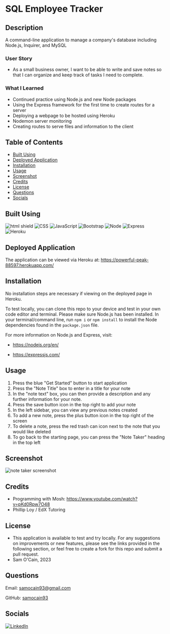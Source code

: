 # SQL Employee Tracker


## Description

A command-line application to manage a company's database including Node.js, Inquirer, and MySQL

### User Story

- As a small business owner, I want to be able to write and save notes so that I can organize and keep track of tasks I need to complete.

### What I Learned
- Continued practice using Node.js and new Node packages
- Using the Express framework for the first time to create routes for a server
- Deploying a webpage to be hosted using Heroku
- Nodemon server monitoring
- Creating routes to serve files and information to the client


## Table of Contents

- [Built Using](#built-using)
- [Deployed Application](#deployed-application)
- [Installation](#installation)
- [Usage](#usage)
- [Screenshot](#screenshot)
- [Credits](#credits)
- [License](#license)
- [Questions](#questions)
- [Socials](#socials)


## Built Using
![html shield](https://img.shields.io/badge/HTML5-E34F26?style=for-the-badge&logo=html5&logoColor=white) ![CSS](https://img.shields.io/badge/CSS3-1572B6?style=for-the-badge&logo=css3&logoColor=white) ![JavaScript](https://img.shields.io/badge/JavaScript-323330?style=for-the-badge&logo=javascript&logoColor=F7DF1E) ![Bootstrap](https://img.shields.io/badge/Bootstrap-563D7C?style=for-the-badge&logo=bootstrap&logoColor=white) ![Node](https://img.shields.io/badge/Node.js-339933?style=for-the-badge&logo=nodedotjs&logoColor=white
) ![Express](https://img.shields.io/badge/Express.js-000000?style=for-the-badge&logo=express&logoColor=white
) ![Heroku](https://img.shields.io/badge/Heroku-430098?style=for-the-badge&logo=heroku&logoColor=white
)

## Deployed Application

The application can be viewed via Heroku at: https://powerful-peak-88597.herokuapp.com/


## Installation

No installation steps are necessary if viewing on the deployed page in Heroku.

To test locally, you can clone this repo to your device and test in your own code editor and terminal. 
Please make sure Node.js has been installed. In your terminal/command line, run `npm i` or `npm install` to install the Node dependencies found in the `package.json` file.

For more information on Node.js and Express, visit:  

- https://nodejs.org/en/  

- https://expressjs.com/

   


## Usage  

1. Press the blue "Get Started" button to start application
2. Press the "Note Title" box to enter in a title for your note
3. In the "note text" box, you can then provide a description and any further information for your note. 
4. Press the save button icon in the top right to add your note
5. In the left sidebar, you can view any previous notes created
6. To add a new note, press the plus button icon in the top right of the screen
7. To delete a note, press the red trash can icon next to the note that you would like deleted
8. To go back to the starting page, you can press the "Note Taker" heading in the top left 


## Screenshot

![note taker screenshot](./public/assets/images/note_taker_screenshot.png)

## Credits

- Programming with Mosh: https://www.youtube.com/watch?v=pKd0Rpw7O48
- Phillip Loy / EdX Tutoring 

## License

- This application is available to test and try locally. For any suggestions on improvements or new features, please see the links provided in the following section, or feel free to create a fork for this repo and submit a pull request.
- Sam O'Cain, 2023


## Questions

Email: [samocain93@gmail.com](mailto:samocain93@gmail.com)  

GitHub: [samocain93](https://github.com/samocain93)  

## Socials

[![LinkedIn](https://img.shields.io/badge/LinkedIn-samocain-blue)](https://www.linkedin.com/in/samocain/)
